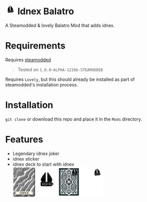 # ![icon](assets/1x/modicon.png) Idnex Balatro
A Steamodded & lovely Balatro Mod that adds idnex.

# Requirements
Requires [steamodded](https://github.com/Steamopollys/Steamodded/)
> Tested on `1.0.0~ALPHA-1226b-STEAMODDED`

Requires `Lovely`, but this should already be installed as part of steamodded's installation process.

# Installation
`git clone` or download this repo and place it in the `Mods` directory.

# Features
- Legendary idnex joker
- idnex sticker
- idnex deck to start with idnex
![sprites](assets/1x/sprites.png)
